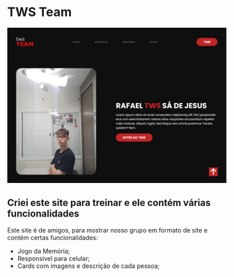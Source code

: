 # TWS Team
<img src="images/Capture.PNG">

## Criei este site para treinar e ele contém várias funcionalidades
Este site é de amigos, para mostrar nosso grupo em formato de site e contém certas funcionalidades:
- Jogo da Memória;
- Responsível para celular;
- Cards com imagens e descrição de cada pessoa;